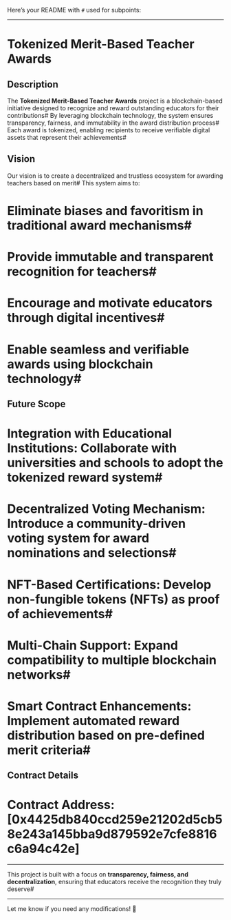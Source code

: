Here’s your README with `#` used for subpoints:  

---

# Tokenized Merit-Based Teacher Awards  

## Description  
The **Tokenized Merit-Based Teacher Awards** project is a blockchain-based initiative designed to recognize and reward outstanding educators for their contributions# By leveraging blockchain technology, the system ensures transparency, fairness, and immutability in the award distribution process# Each award is tokenized, enabling recipients to receive verifiable digital assets that represent their achievements#  

## Vision  
Our vision is to create a decentralized and trustless ecosystem for awarding teachers based on merit# This system aims to:  

# Eliminate biases and favoritism in traditional award mechanisms#  
# Provide immutable and transparent recognition for teachers#  
# Encourage and motivate educators through digital incentives#  
# Enable seamless and verifiable awards using blockchain technology#  

## Future Scope  

# **Integration with Educational Institutions**: Collaborate with universities and schools to adopt the tokenized reward system#  
# **Decentralized Voting Mechanism**: Introduce a community-driven voting system for award nominations and selections#  
# **NFT-Based Certifications**: Develop non-fungible tokens (NFTs) as proof of achievements#  
# **Multi-Chain Support**: Expand compatibility to multiple blockchain networks#  
# **Smart Contract Enhancements**: Implement automated reward distribution based on pre-defined merit criteria#  

## Contract Details  
# **Contract Address**: [0x4425db840ccd259e21202d5cb58e243a145bba9d879592e7cfe8816c6a94c42e]  

---  
This project is built with a focus on **transparency, fairness, and decentralization**, ensuring that educators receive the recognition they truly deserve#  

---

Let me know if you need any modifications! 🚀
